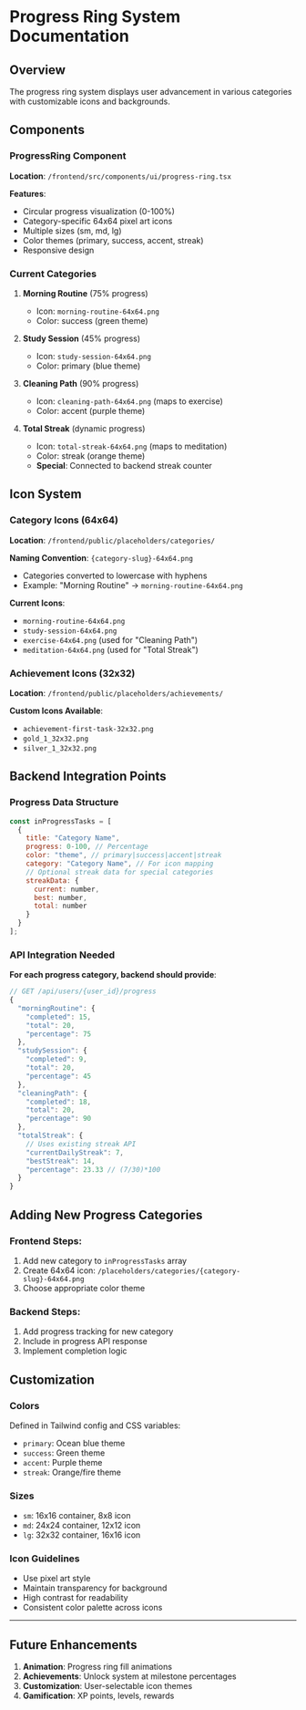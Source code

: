 # Progress Ring System Documentation

## Overview
The progress ring system displays user advancement in various categories with customizable icons and backgrounds.

## Components

### ProgressRing Component
**Location**: `/frontend/src/components/ui/progress-ring.tsx`

**Features**:
- Circular progress visualization (0-100%)
- Category-specific 64x64 pixel art icons
- Multiple sizes (sm, md, lg)
- Color themes (primary, success, accent, streak)
- Responsive design

### Current Categories

1. **Morning Routine** (75% progress)
   - Icon: `morning-routine-64x64.png`
   - Color: success (green theme)

2. **Study Session** (45% progress)
   - Icon: `study-session-64x64.png`
   - Color: primary (blue theme)

3. **Cleaning Path** (90% progress)
   - Icon: `cleaning-path-64x64.png` (maps to exercise)
   - Color: accent (purple theme)

4. **Total Streak** (dynamic progress)
   - Icon: `total-streak-64x64.png` (maps to meditation)
   - Color: streak (orange theme)
   - **Special**: Connected to backend streak counter

## Icon System

### Category Icons (64x64)
**Location**: `/frontend/public/placeholders/categories/`

**Naming Convention**: `{category-slug}-64x64.png`
- Categories converted to lowercase with hyphens
- Example: "Morning Routine" → `morning-routine-64x64.png`

**Current Icons**:
- `morning-routine-64x64.png`
- `study-session-64x64.png`
- `exercise-64x64.png` (used for "Cleaning Path")
- `meditation-64x64.png` (used for "Total Streak")

### Achievement Icons (32x32)
**Location**: `/frontend/public/placeholders/achievements/`

**Custom Icons Available**:
- `achievement-first-task-32x32.png`
- `gold_1_32x32.png`
- `silver_1_32x32.png`

## Backend Integration Points

### Progress Data Structure
```javascript
const inProgressTasks = [
  {
    title: "Category Name",
    progress: 0-100, // Percentage
    color: "theme", // primary|success|accent|streak
    category: "Category Name", // For icon mapping
    // Optional streak data for special categories
    streakData: {
      current: number,
      best: number,
      total: number
    }
  }
];
```

### API Integration Needed

**For each progress category, backend should provide**:
```javascript
// GET /api/users/{user_id}/progress
{
  "morningRoutine": {
    "completed": 15,
    "total": 20,
    "percentage": 75
  },
  "studySession": {
    "completed": 9,
    "total": 20,
    "percentage": 45
  },
  "cleaningPath": {
    "completed": 18,
    "total": 20,
    "percentage": 90
  },
  "totalStreak": {
    // Uses existing streak API
    "currentDailyStreak": 7,
    "bestStreak": 14,
    "percentage": 23.33 // (7/30)*100
  }
}
```

## Adding New Progress Categories

### Frontend Steps:
1. Add new category to `inProgressTasks` array
2. Create 64x64 icon: `/placeholders/categories/{category-slug}-64x64.png`
3. Choose appropriate color theme

### Backend Steps:
1. Add progress tracking for new category
2. Include in progress API response
3. Implement completion logic

## Customization

### Colors
Defined in Tailwind config and CSS variables:
- `primary`: Ocean blue theme
- `success`: Green theme
- `accent`: Purple theme
- `streak`: Orange/fire theme

### Sizes
- `sm`: 16x16 container, 8x8 icon
- `md`: 24x24 container, 12x12 icon
- `lg`: 32x32 container, 16x16 icon

### Icon Guidelines
- Use pixel art style
- Maintain transparency for background
- High contrast for readability
- Consistent color palette across icons

---

## Future Enhancements

1. **Animation**: Progress ring fill animations
2. **Achievements**: Unlock system at milestone percentages
3. **Customization**: User-selectable icon themes
4. **Gamification**: XP points, levels, rewards